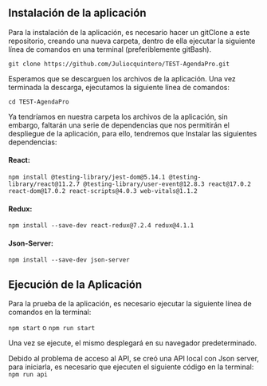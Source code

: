 ## Instalación de la aplicación

Para la instalación de la aplicación, es necesario hacer un gitClone a este repositorio, creando una nueva carpeta, dentro de ella ejecutar la siguiente línea de comandos en una terminal (preferiblemente gitBash).

`git clone https://github.com/Juliocquintero/TEST-AgendaPro.git`

Esperamos que se descarguen los archivos de la aplicación. Una vez terminada la descarga, ejecutamos la siguiente línea de comandos:

`cd TEST-AgendaPro`

Ya tendríamos en nuestra carpeta los archivos de la aplicación, sin embargo, faltarán una serie de dependencias que nos permitirán el despliegue de la aplicación, para ello, tendremos que Instalar las siguientes dependencias:

#### React:

`npm install @testing-library/jest-dom@5.14.1 @testing-library/react@11.2.7 @testing-library/user-event@12.8.3 react@17.0.2 react-dom@17.0.2 react-scripts@4.0.3 web-vitals@1.1.2`

#### Redux:

`npm install --save-dev react-redux@7.2.4 redux@4.1.1`

#### Json-Server:

`npm install --save-dev json-server`

## Ejecución de la Aplicación

Para la prueba de la aplicación, es necesario ejecutar la siguiente línea de comandos en la terminal:

`npm start` o `npm run start`

Una vez se ejecute, el mismo desplegará en su navegador predeterminado.

Debido al problema de acceso al API, se creó una API local con Json server, para iniciarla, es necesario que ejecuten el siguiente código en la terminal:
`npm run api`
